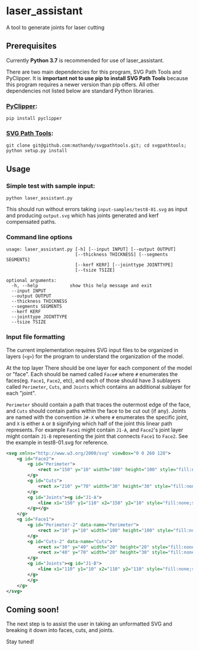 # laser_assistant
A tool to generate joints for laser cutting

## Prerequisites
Currently **Python 3.7** is recommended for use of laser_assistant.

There are two main dependencies for this program, SVG Path Tools and PyClipper. It is **important not to use pip to install SVG Path Tools** because this program requires a newer version than pip offers. All other dependencies not listed below are standard Python libraries.

### [PyClipper](https://github.com/fonttools/pyclipper): 

```
pip install pyclipper
```

### [SVG Path Tools](https://github.com/mathandy/svgpathtools): 

```
git clone git@github.com:mathandy/svgpathtools.git; cd svgpathtools; python setup.py install
```


## Usage

### Simple test with sample input: 

```
python laser_assistant.py
```

This should run without errors taking `input-samples/test8-01.svg` as input and producing `output.svg` which has joints generated and kerf compensated paths.

### Command line options

```
usage: laser_assistant.py [-h] [--input INPUT] [--output OUTPUT]
                          [--thickness THICKNESS] [--segments SEGMENTS]
                          [--kerf KERF] [--jointtype JOINTTYPE]
                          [--tsize TSIZE]

optional arguments:
  -h, --help            show this help message and exit
  --input INPUT
  --output OUTPUT
  --thickness THICKNESS
  --segments SEGMENTS
  --kerf KERF
  --jointtype JOINTTYPE
  --tsize TSIZE
```
### Input file formatting

The current implementation requires SVG input files to be organized in layers (`<g>`) for the program to understand the organization of the model.

At the top layer There should be one layer for each component of the model or "face". Each should be named called `Face#` where `#` enumerates the faces(eg. `Face1`, `Face2`, etc), and each of those should have 3 sublayers called `Perimeter`, `Cuts`, and `Joints` which contains an additional sublayer for each "joint". 

`Perimeter` should contain a path that traces the outermost edge of the face, and `Cuts` should contain paths within the face to be cut out (if any). Joints are named with the convention `J#-X` where `#` enumerates the specific joint, and `X` is either `A` or `B` signifying which half of the joint this linear path represents. For example `Face1` might contain `J1-A`, and `Face2`'s joint layer might contain `J1-B` representing the joint that connects `Face1` to `Face2`. See the example in test8-01.svg for reference.

```xml
<svg xmlns="http://www.w3.org/2000/svg" viewBox="0 0 260 120">
    <g id="Face2">
        <g id="Perimeter">
            <rect x="150" y="10" width="100" height="100" style="fill:none;stroke:#2e3192;stroke-miterlimit:10;stroke-width:0.25px"/>
        </g>
        <g id="Cuts">
            <rect x="210" y="70" width="30" height="30" style="fill:none;stroke:#231f20;stroke-miterlimit:10;stroke-width:0.25px"/>
        </g>
        <g id="Joints"><g id="J1-A">
            <line x1="150" y1="110" x2="150" y2="10" style="fill:none;stroke:#00a651;stroke-miterlimit:10;stroke-width:0.25px"/>
        </g></g>
    </g>
    <g id="Face1">
        <g id="Perimeter-2" data-name="Perimeter">
            <rect x="10" y="10" width="100" height="100" style="fill:none;stroke:#2e3192;stroke-miterlimit:10;stroke-width:0.25px"/>
        </g>
        <g id="Cuts-2" data-name="Cuts">
            <rect x="30" y="40" width="20" height="20" style="fill:none;stroke:#231f20;stroke-miterlimit:10;stroke-width:0.25px"/>
            <rect x="40" y="70" width="20" height="30" style="fill:none;stroke:#231f20;stroke-miterlimit:10;stroke-width:0.25px"/>
        </g>
        <g id="Joints"><g id="J1-B">
            <line x1="110" y1="10" x2="110" y2="110" style="fill:none;stroke:#00a651;stroke-miterlimit:10;stroke-width:0.25px"/>
        </g>
        </g>
    </g>
</svg>
```



## Coming soon!
The next step is to assist the user in taking an unformatted SVG and breaking it down into faces, cuts, and joints. 

Stay tuned!